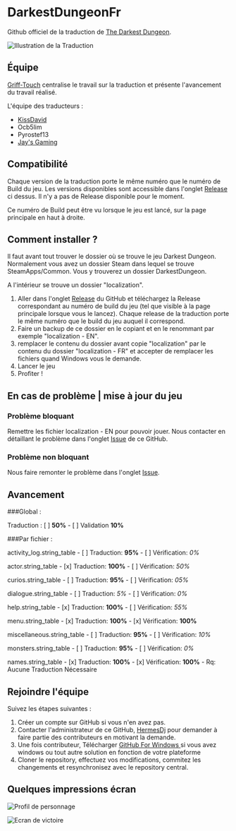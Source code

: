 # DarkestDungeonFr
Github officiel de la traduction de [The Darkest Dungeon](http://steamcommunity.com/app/262060).

![Illustration de la Traduction](http://www.grif-touch.com/wp-content/uploads/2015/02/Darkest-Dungeon.jpg)

## Équipe
[Griff-Touch](http://www.grif-touch.com/7529/traduction-darkest-dungeon-en-francaise/) centralise le travail sur la traduction et présente l'avancement du travail réalisé.

L'équipe des traducteurs :
* [KissDavid](http://www.grif-touch.com/7529/traduction-darkest-dungeon-en-francaise/)
* Ocb5lim
* Pyrostef13
* [Jay's Gaming](https://www.youtube.com/channel/UCFAkedtc3jjDZQqqIULxqWg/featured)

## Compatibilité
Chaque version de la traduction porte le même numéro que le numéro de Build du jeu. Les versions disponibles sont accessible dans l'onglet [Release](https://github.com/hermesdj/DarkestDungeonFr/releases) ci dessus. Il n'y a pas de Release disponible pour le moment.

Ce numéro de Build peut être vu lorsque le jeu est lancé, sur la page principale en haut à droite.

## Comment installer ?

Il faut avant tout trouver le dossier où se trouve le jeu Darkest Dungeon. Normalement vous avez un dossier Steam dans lequel se trouve SteamApps/Common. Vous y trouverez un dossier DarkestDungeon.

A l'intérieur se trouve un dossier "localization".

1. Aller dans l'onglet [Release](https://github.com/hermesdj/DarkestDungeonFr/releases) du GitHub et téléchargez la Release correspondant au numéro de build du jeu (tel que visible à la page principale lorsque vous le lancez). Chaque release de la traduction porte le même numéro que le build du jeu auquel il correspond.
2. Faire un backup de ce dossier en le copiant et en le renommant par exemple "localization - EN".
3. remplacer le contenu du dossier avant copie "localization" par le contenu du dossier "localization - FR" et accepter de remplacer les fichiers quand Windows vous le demande.
4. Lancer le jeu
5. Profiter !

## En cas de problème | mise à jour du jeu
### Problème bloquant
Remettre les fichier localization - EN pour pouvoir jouer. Nous contacter en détaillant le problème dans l'onglet [Issue](https://github.com/hermesdj/DarkestDungeonFr/issues) de ce GitHub.

### Problème non bloquant
Nous faire remonter le problème dans l'onglet [Issue](https://github.com/hermesdj/DarkestDungeonFr/issues).

## Avancement

###Global :

Traduction : [ ] **50%** - [ ] Validation **10%**

###Par fichier :

activity_log.string_table - [ ] Traduction: **95%** - [ ] Vérification: *0%*

actor.string_table - [x] Traduction: **100%** - [ ] Vérification: *50%*

curios.string_table - [ ] Traduction: **95%** - [ ] Vérification: *05%*

dialogue.string_table - [ ] Traduction: *5%* - [ ] Vérification: *0%*

help.string_table - [x] Traduction: **100%** - [ ] Vérification: *55%*

menu.string_table - [x] Traduction: **100%** - [x] Vérification: **100%**

miscellaneous.string_table - [ ] Traduction: **95%** - [ ] Vérification: *10%*

monsters.string_table - [ ] Traduction: **95%** - [ ] Vérification: *0%*

names.string_table - [x] Traduction: **100%** - [x] Vérification: **100%** - Rq: Aucune Traduction Nécessaire


## Rejoindre l'équipe
Suivez les étapes suivantes :
1. Créer un compte sur GitHub si vous n'en avez pas.
2. Contacter l'administrateur de ce GitHub, [HermesDj](https://github.com/hermesdj) pour demander à faire partie des contributeurs en motivant la demande.
3. Une fois contributeur, Télécharger [GitHub For Windows ](https://windows.github.com/) si vous avez windows ou tout autre solution en fonction de votre plateforme
4. Cloner le repository, effectuez vos modifications, commitez les changements et resynchronisez avec le repository central.

## Quelques impressions écran
![Profil de personnage](http://www.grif-touch.com/wp-content/uploads/2015/02/Darkest-Dungeon-Trad-FR-10.jpg)

![Ecran de victoire](http://www.grif-touch.com/wp-content/uploads/2015/02/Darkest-Dungeon-Trad-FR-13.jpg)






